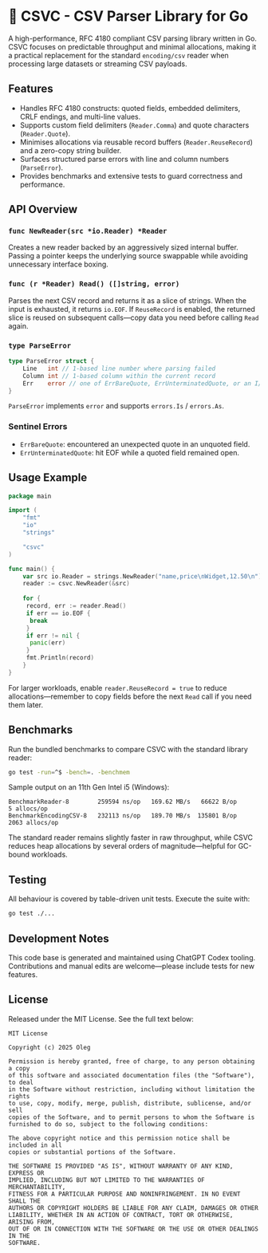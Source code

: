 # 📄 CSVC - CSV Parser Library for Go

A high-performance, RFC 4180 compliant CSV parsing library written in Go. CSVC focuses on predictable throughput and minimal allocations, making it a practical replacement for the standard `encoding/csv` reader when processing large datasets or streaming CSV payloads.

## Features

- Handles RFC 4180 constructs: quoted fields, embedded delimiters, CRLF endings, and multi-line values.
- Supports custom field delimiters (`Reader.Comma`) and quote characters (`Reader.Quote`).
- Minimises allocations via reusable record buffers (`Reader.ReuseRecord`) and a zero-copy string builder.
- Surfaces structured parse errors with line and column numbers (`ParseError`).
- Provides benchmarks and extensive tests to guard correctness and performance.

## API Overview

### `func NewReader(src *io.Reader) *Reader`

Creates a new reader backed by an aggressively sized internal buffer. Passing a pointer keeps the underlying source swappable while avoiding unnecessary interface boxing.

### `func (r *Reader) Read() ([]string, error)`

Parses the next CSV record and returns it as a slice of strings. When the input is exhausted, it returns `io.EOF`. If `ReuseRecord` is enabled, the returned slice is reused on subsequent calls—copy data you need before calling `Read` again.

### `type ParseError`

```go
type ParseError struct {
    Line   int // 1-based line number where parsing failed
    Column int // 1-based column within the current record
    Err    error // one of ErrBareQuote, ErrUnterminatedQuote, or an I/O error
}
```

`ParseError` implements `error` and supports `errors.Is` / `errors.As`.

### Sentinel Errors

- `ErrBareQuote`: encountered an unexpected quote in an unquoted field.
- `ErrUnterminatedQuote`: hit EOF while a quoted field remained open.

## Usage Example

```go
package main

import (
    "fmt"
    "io"
    "strings"

    "csvc"
)

func main() {
    var src io.Reader = strings.NewReader("name,price\nWidget,12.50\n")
    reader := csvc.NewReader(&src)
   
    for {
     record, err := reader.Read()
     if err == io.EOF {
      break
     }
     if err != nil {
      panic(err)
     }
     fmt.Println(record)
    }
}
```

For larger workloads, enable `reader.ReuseRecord = true` to reduce allocations—remember to copy fields before the next `Read` call if you need them later.

## Benchmarks

Run the bundled benchmarks to compare CSVC with the standard library reader:

```bash
go test -run=^$ -bench=. -benchmem
```

Sample output on an 11th Gen Intel i5 (Windows):

```text
BenchmarkReader-8        259594 ns/op   169.62 MB/s   66622 B/op       5 allocs/op
BenchmarkEncodingCSV-8   232113 ns/op   189.70 MB/s  135801 B/op    2063 allocs/op
```

The standard reader remains slightly faster in raw throughput, while CSVC reduces heap allocations by several orders of magnitude—helpful for GC-bound workloads.

## Testing

All behaviour is covered by table-driven unit tests. Execute the suite with:

```bash
go test ./...
```

## Development Notes

This code base is generated and maintained using ChatGPT Codex tooling. Contributions and manual edits are welcome—please include tests for new features.

## License

Released under the MIT License. See the full text below:

```text
MIT License

Copyright (c) 2025 Oleg

Permission is hereby granted, free of charge, to any person obtaining a copy
of this software and associated documentation files (the "Software"), to deal
in the Software without restriction, including without limitation the rights
to use, copy, modify, merge, publish, distribute, sublicense, and/or sell
copies of the Software, and to permit persons to whom the Software is
furnished to do so, subject to the following conditions:

The above copyright notice and this permission notice shall be included in all
copies or substantial portions of the Software.

THE SOFTWARE IS PROVIDED "AS IS", WITHOUT WARRANTY OF ANY KIND, EXPRESS OR
IMPLIED, INCLUDING BUT NOT LIMITED TO THE WARRANTIES OF MERCHANTABILITY,
FITNESS FOR A PARTICULAR PURPOSE AND NONINFRINGEMENT. IN NO EVENT SHALL THE
AUTHORS OR COPYRIGHT HOLDERS BE LIABLE FOR ANY CLAIM, DAMAGES OR OTHER
LIABILITY, WHETHER IN AN ACTION OF CONTRACT, TORT OR OTHERWISE, ARISING FROM,
OUT OF OR IN CONNECTION WITH THE SOFTWARE OR THE USE OR OTHER DEALINGS IN THE
SOFTWARE.
```
